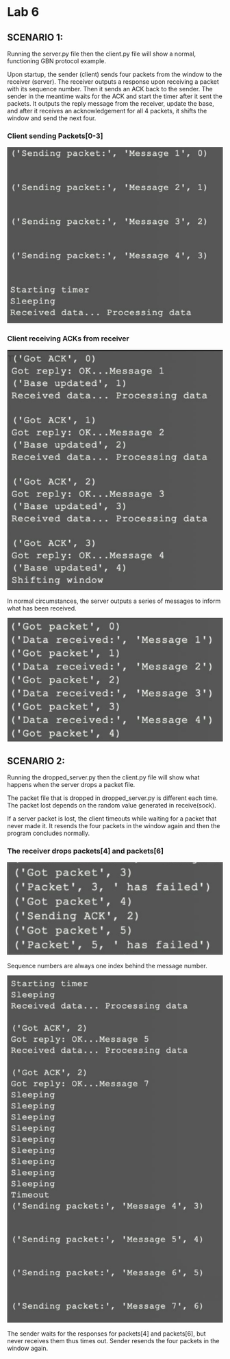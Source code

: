 # Lab 6

## SCENARIO 1:
Running the server.py file then the client.py file will show a normal, functioning GBN protocol example.

Upon startup, the sender (client) sends four packets from the window to the receiver (server). The receiver outputs a response upon receiving a packet with its sequence number. Then it sends an ACK back to the sender.
The sender in the meantime waits for the ACK and start the timer after it sent the packets. It outputs the reply message from the receiver, update the base, and after it receives an acknowledgement for all 4 packets, it shifts the window and send the next four.

### Client sending Packets[0-3]
![send](https://github.com/sturkie/networks/blob/master/lab6/img/clientsend.png)


### Client receiving ACKs from receiver
![ACK](https://github.com/sturkie/networks/blob/master/lab6/img/clientreceive.png)

In normal circumstances, the server outputs a series of messages to inform what has been received.


![received](https://github.com/sturkie/networks/blob/master/lab6/img/serveroutput.png)

## SCENARIO 2:
Running the dropped_server.py then the client.py file will show what happens when the server drops a packet file.
	
The packet file that is dropped in dropped_server.py is different each time. The packet lost depends on the random value generated in receive(sock).

If a server packet is lost, the client timeouts while waiting for a packet that never made it. It resends the four packets in the window again and then the program concludes normally.

### The receiver drops packets[4] and packets[6]
![lost](https://github.com/sturkie/networks/blob/master/lab6/img/servererror.png)


Sequence numbers are always one index behind the message number.

![seqnum](https://github.com/sturkie/networks/blob/master/lab6/img/seqnum.png)

The sender waits for the responses for packets[4] and packets[6], but never receives them thus times out. Sender resends the four packets in the window again.



